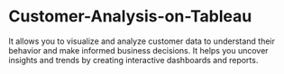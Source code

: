 # Customer-Analysis-on-Tableau
It allows you to visualize and analyze customer data to understand their behavior and make informed business decisions. It helps you uncover insights and trends by creating interactive dashboards and reports.
